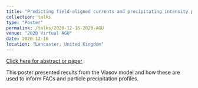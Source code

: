 ```yaml
---
title: "Predicting field-aligned currents and precipitating intensity profiles at Jupiter "
collection: talks
type: "Poster"
permalink: /talks/2020-12-16-2020-AGU
venue: "2020 Virtual AGU"
date: 2020-12-16
location: "Lancaster, United Kingdom"
---
```


[Click here for abstract or paper](https://ui.adsabs.harvard.edu/abs/2020AGUFMSM0540006C/abstract)

This poster presented results from the Vlasov model and how these are used to inform FACs and particle precipitation profiles.

